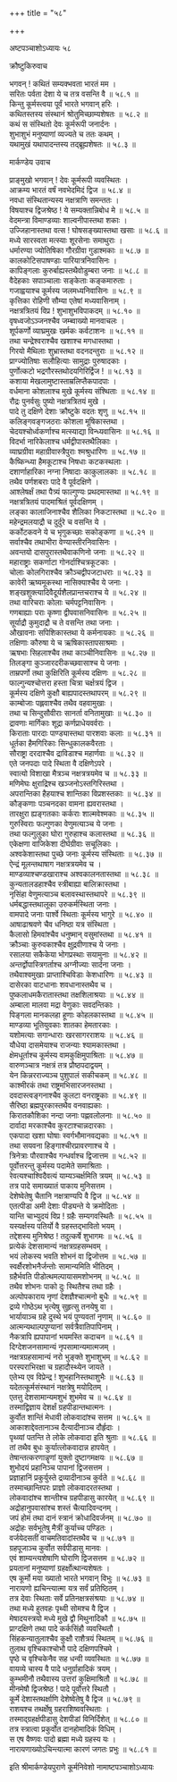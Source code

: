 +++
title = "५८"

+++

अष्टपञ्चाशोऽध्यायः ५८  

क्रौष्टुकिरुवाच  

भगवन् ! कथितं सम्यक्भवता भारतं मम  ।  
सरितः पर्वता देशा ये च तत्र वसन्ति वै  ॥ ५८.१ ॥  
किन्तु कूर्मस्त्वया पूर्वं भारते भगवान् हरिः  ।  
कथितस्तस्य संस्थानं श्रोतुमिच्छाम्यशेषतः  ॥ ५८.२ ॥  
कथं स संस्थितो देवः कूर्मरूपी जनार्दनः  ।  
शुभाशुभं मनुष्याणां व्यज्यते च ततः कथम्  ।  
यथामुखं यथापादन्तस्य तद्ब्रूह्यशेषतः  ॥ ५८.३ ॥  

मार्कण्डेय उवाच  

प्राङ्मुखो भगवान् ! देवः कूर्मरूपी व्यवस्थितः  ।  
आक्रम्य भारतं वर्षं नवभेदमिदं द्विज  ॥ ५८.४ ॥  
नवधा संस्थितान्यस्य नक्षत्राणि समन्ततः  ।  
विषयाश्च द्विजश्रेष्ठ ! ये सम्यक्तान्निबोध मे  ॥ ५८.५ ॥  
वेदमन्त्रा विमाण्डव्याः शाल्वनीपास्तथा शकाः  ।  
उज्जिहानास्तथा वत्स ! घोषसङ्ख्यास्तथा खसाः  ॥ ५८.६ ॥  
मध्ये सारस्वता मत्स्याः शूरसेनाः समाथुराः  ।  
धर्मारण्या ज्योतिषिका गौरग्रीवा गुडाश्मकाः  ॥ ५८.७ ॥  
कालकोटिसपाषण्डाः पारियात्रनिवासिनः  ।  
कापिङ्गलाः कुरुर्बाह्यस्तथैवोडुम्बरा जनाः  ॥ ५८.८ ॥  
वैदेहकाः सपाञ्चालाः सङ्केताः कङ्कमारुताः  ।  
गजाह्वयाश्च कूर्मस्य जलमध्यनिवासिनः  ॥ ५८.९ ॥  
कृत्तिका रोहिणी सौम्या एतेषां मध्यवासिनाम्  ।  
नक्षत्रत्रितयं विप्र ! शुभाशुभविपाकदम्  ॥ ५८.१० ॥  
वृषध्वजोऽञ्जनश्चैव जम्ब्वाख्यो मानवाचलः  ।  
शूर्पकर्णो व्याघ्रमुखः खर्मकः कर्वटाशनः  ॥ ५८.११ ॥  
तथा चन्द्रेश्वराश्चैव खशाश्च मगधास्तथा  ।  
गिरयो मैथिलाः शुभ्रास्तथा वदनदन्तुराः  ॥ ५८.१२ ॥  
प्राग्ज्योतिषाः सलौहित्याः सामुद्राः पुरुषादकाः  ।  
पुर्णोत्कटो भद्रगौरस्तथोदयगिरिर्द्विज !  ॥ ५८.१३ ॥  
कशाया मेखलामुष्टास्ताम्रलिप्तैकपादपाः  ।  
वर्धमाना कोशलाश्च मुखे कूर्मस्य संश्थिताः  ॥ ५८.१४ ॥  
रौद्रः पुनर्वसुः पुष्यो नक्षत्रत्रितयं मुखे  ।  
पादे तु दक्षिणे देशाः क्रौष्टुके वदतः शृणु  ॥ ५८.१५ ॥  
कलिङ्गवङ्गजठराः कोशला मूषिकास्तथा  ।  
चेदयश्चोर्ध्वकर्णाश्च मत्स्याद्या विन्ध्यवासिनः  ॥ ५८.१६ ॥  
विदर्भा नारिकेलाश्च धर्मद्वीपास्तथैलिकाः  ।  
व्याघ्रग्रीवा महाग्रीवास्त्रैपुराः श्मश्रुधारिणः  ॥ ५८.१७ ॥  
कैष्किन्ध्या हैमकूटाश्च निषधाः कटकस्थलाः  ।  
दशार्णाहारिका नग्ना निषादाः काकुलालकाः  ॥ ५८.१८ ॥  
तथैव पर्णशबराः पादे वै पूर्वदक्षिणे  ।  
आश्लेषर्क्षं तथा पैत्र्यं फाल्गुण्यः प्रथदमास्तथा  ॥ ५८.१९ ॥  
नक्षत्रत्रितयं पादमाश्रितं पूर्वदक्षिणम्  ।  
लङ्का कालाजिनाश्चैव शैलिका निकटास्तथा  ॥ ५८.२० ॥  
महेन्द्रमलयाद्रौ च दुर्दुरे च वसन्ति ये  ।  
कर्कोटकवने ये च भृगुकच्छाः सकोङ्कणा  ॥ ५८.२१ ॥  
सर्वाश्चैव तथाभीरा वेण्यास्तीरनिवासिनः  ।  
अवन्तयो दासपुरास्तथैवाकणिनो जनाः  ॥ ५८.२२ ॥  
महाराष्ट्राः सकर्णाटा गोनर्दाश्चित्रकूटकाः  ।  
चोलाः कोलगिराश्चैव क्रौञ्चद्वीपजटाधराः  ॥ ५८.२३ ॥  
कावेरी ऋष्यमूकस्था नासिक्याश्चैव ये जनाः  ।  
शङ्खशुक्त्यादिवैदूर्यशैलप्रान्तचराश्च ये  ॥ ५८.२४ ॥  
तथा वारिचराः कोलाः चर्मपट्टनिवासिनः  ।  
गणबाह्याः पराः कृष्णा द्वीपवासनिवासिनः  ॥ ५८.२५ ॥  
सूर्याद्रौ कुमुदाद्रौ च ते वसन्ति तथा जनाः  ।  
औखावनाः सपिशिकास्तथा ये कर्मनायकाः  ॥ ५८.२६ ॥  
तक्षिणाः कौरुषा ये च ऋषिकास्तापसाश्रमाः  ।  
ऋषभाः सिहलाश्चैव तथा काञ्चीनिवासिनः  ॥ ५८.२७ ॥  
तिलङ्गा कुञ्जारदरीकच्छवासाश्च ये जनाः  ।  
ताम्रपर्णो तथा कुक्षिरिति कूर्मस्य दक्षिणः  ॥ ५८.२८ ॥  
फाल्गुन्यश्चोत्तरा हस्ता चित्रा चर्क्षत्रयं द्विज  ।  
कूर्मस्य दक्षिणे कुक्षौ बाह्यपादस्तथापरम्  ॥ ५८.२९ ॥  
काम्बोजाः पह्लवाश्चैव तथैव वहवामुखाः  ।  
तथा च सिन्दुसौवीराः सानर्ता वनितामुखाः  ॥ ५८.३० ॥  
द्रावणाः मार्गिकाः शूद्रा कर्णप्राधेयवर्वराः  ।  
किराताः पारदाः पाण्ड्यास्तथा पारशवाः कलाः  ॥ ५८.३१ ॥  
धूर्तका हैमगिरिकाः सिन्धुकालकवैरताः  ।  
सौराष्ट्रा दरदाश्चैव द्राविडाश्च महार्णवाः  ॥ ५८.३२ ॥  
एते जनपदाः पादे स्थिता वै दक्षिणेऽपरे  ।  
स्वात्यो विशाखा मैत्रञ्च नक्षत्रत्रयमेव च  ॥ ५८.३३ ॥  
मणिमेघः क्षुराद्रिश्च खञ्जनोऽस्तगिरिस्तथा  ।  
अपरान्तिका हैहयाश्च शान्तिका विप्रशस्तकाः  ॥ ५८.३४ ॥  
कौङ्कणाः पञ्चनदका वामना ह्यवरास्तथा  ।  
तारक्षुरा ह्यङ्गतकाः कर्कराः शाल्मवेश्मकाः  ॥ ५८.३५ ॥  
गुरुस्विराः फल्गुणका वेणुमत्याञ्च ये जनाः  ।  
तथा फल्गुलुका घोरा गुरुहाश्च कलास्तथा  ॥ ५८.३६ ॥  
एकेक्षणा वाजिकेशा दीर्घग्रीवाः सचूलिकाः  ।  
अश्वकेशास्तथा पुच्छे जनाः कूर्मस्य संस्थिताः  ॥ ५८.३७ ॥  
ऐन्द्रं मूलन्तथाषाग नक्षत्रत्रयमेव च  ।  
माण्डव्याश्चण्डखाराश्च अश्वकालनतास्तथा  ॥ ५८.३८ ॥  
कुन्यतालडहाश्चैव स्त्रीबाह्या बालिक्रास्तथा  ।  
नृसिंहा वेणुमत्याञ्च बलावस्थास्तथापरे  ॥ ५८.३९ ॥  
धर्मबद्धास्तथालूका उरुकर्मस्थिता जनाः  ।  
वामपादे जनाः पार्श्वे स्थिताः कूर्मस्य भागुरे  ॥ ५८.४० ॥  
आषाढाश्रवणे चैव धनिष्ठा यत्र संस्थिता  ।  
कैलासो हिमवांश्चैव धनुष्मान् वसुमांस्तथा  ॥ ५८.४१ ॥  
क्रौञ्चाः कुरुवकाश्चैव क्षुद्रवीणाश्च ये जनाः  ।  
रसालया सकैकेया भोगप्रस्थाः सयामुनाः  ॥ ५८.४२ ॥  
अन्तर्द्वोपास्त्रिगर्ताश्च अग्नीज्याः सार्दना जनाः  ।  
तथैवाश्वमुखाः प्राप्ताश्चिविडाः केशधारिणः  ॥ ५८.४३ ॥  
दासेरका वाटधानाः शवधानास्तथैव च  ।  
पुष्कलाधमकैरातास्तथा तक्षशिलाश्रयाः  ॥ ५८.४४ ॥  
अम्बाला मालवा मद्रा वेणुकाः सवदन्तिकाः  ।  
पिङ्गला मानकलहा हूणाः कोहलकास्तथा  ॥ ५८.४५ ॥  
माण्डव्या भूतियुवकाः शातका हेमतारकाः  ।  
यशोमत्याः सगान्धाराः खरसागरराशयः  ॥ ५८.४६ ॥  
यौधेया दासमेयाश्च राजन्याः श्यामकास्तथा  ।  
क्षेमधूर्ताश्च कूर्मस्य वामकुक्षिमुपाश्रिताः  ॥ ५८.४७ ॥  
वारुणञ्चात्र नक्षत्रं तत्र प्रौष्ठपदाद्वयम्  ।  
येन किन्नरराज्यञ्च पुशुपालं सकीचकम्  ॥ ५८.४८ ॥  
काश्मीरकं तथा राष्ट्रमभिसारजनस्तथा  ।  
दवदास्त्वङ्गनाश्चैव कुलटा वनराष्ट्रकाः  ॥ ५८.४९ ॥  
सैरिष्ठा ब्रह्मपुरकास्तथैव वनवाह्यकाः  ।  
किरातकौशिका नन्दा जनाः पह्णवलोलनाः  ॥ ५८.५० ॥  
दार्वादा मरकाश्चैव कुरटाश्चान्नदारकाः  ।  
एकपादा खशा घोषाः स्वर्गभौमानवद्यकाः  ॥ ५८.५१ ॥  
तथा सयवना हिङ्गाश्चीरप्रावरणाश्च ये  ।  
त्रिनेत्राः पौरवाश्चैव गन्धर्वाश्च द्विजात्तम  ॥ ५८.५२ ॥  
पूर्वोत्तरन्तु कूर्मस्य पदामेते समाश्रिताः  ।  
रेवत्यश्चाश्विदैवत्यं याम्यञ्चर्क्षमिति त्रयम्  ॥ ५८.५३ ॥  
तत्र पादे समाख्यातं पाकाय मुनिसत्तम  ।  
देशेष्वेतेषु चैतानि नक्षत्राण्यपि वै द्विज  ॥ ५८.५४ ॥  
एतत्पीडा अमी देशाः पीड्यन्ते ये क्रमोदिताः  ।  
यान्ति चाभ्युदयं विप्र ! ग्रहैः सम्यगवस्थितैः  ॥ ५८.५५ ॥  
यस्यर्क्षस्य पतिर्यो वै ग्रहस्तद्भावितो भयम्  ।  
तद्देशस्य मुनिश्रेष्ठ ! तदुत्कर्षे शुभागमः  ॥ ५८.५६ ॥  
प्रत्येकं देशसामान्यं नक्षत्रग्रहसम्भवम्  ।  
भयं लोकस्य भवति शोभनं वा द्विजोत्तम  ॥ ५८.५७ ॥  
स्वर्क्षैरशोभनैर्जन्तोः सामान्यमिति भीतिदम्  ।  
ग्रहैर्भवति पीडोत्थमल्पायासमशोभनम्  ॥ ५८.५८ ॥  
तथैव शोभनः पाको दुः स्थितैश्च तथा ग्रहैः  ।  
अल्पोपकाराय नृणां देशज्ञैश्चात्मनो बुधैः  ॥ ५८.५९ ॥  
द्रव्ये गोष्ठेऽथ भृत्येषु सुहृत्सु तनयेषु वा  ।  
भार्यायाञ्च ग्रहे दुस्थे भयं पुण्यवतां नृणाम्  ॥ ५८.६० ॥  
आत्मन्यथाल्पपुण्यानां सर्वत्रैवातिपापिनाम्  ।  
नैकत्रापि ह्यपापानां भयमस्ति कदाचन  ॥ ५८.६१ ॥  
दिग्देशजनसामान्यं नृपसामान्यमात्मजम्  ।  
नक्षत्रग्रहसामान्यं नरो भुङ्क्ते शुभाशुभम्  ॥ ५८.६२ ॥  
परस्पराभिरक्षा च ग्रहादौस्थ्येन जायते  ।  
एतेभ्य एव विप्रेन्द्र ! शुभहानिस्तथाशुभैः  ॥ ५८.६३ ॥  
यदेतत्कूर्मसंस्थानं नक्षत्रेषु मयोदितम्  ।  
एतत्तु देशसामान्यमशुभं शुभमेव च  ॥ ५८.६४ ॥  
तस्माद्विज्ञाय देशर्क्षं ग्रहपीडान्तथात्मनः  ।  
कुर्वोत शान्तिं मेधावी लोकवादांश्च सत्तम  ॥ ५८.६५ ॥  
आकाशाद्देवतानाञ्च दैत्यादीनाञ्च दौर्हृदाः  ।  
पृथ्व्यां पतन्ति ते लोके लोकवादा इति श्रुताः  ॥ ५८.६६ ॥  
तां तथैव बुधः कुर्यात्लोकवादान्न हापयेत् ।  
तेषान्तत्करणान्नॄणां युक्तो दुष्टागमक्षयः  ॥ ५८.६७ ॥  
शुभोदयं प्रहानिञ्च पापानां द्विजसत्तम  ।  
प्रज्ञाहानिं प्रकुर्युस्ते द्रव्यादीनाञ्च कुर्वते  ॥ ५८.६८ ॥  
तस्माच्छान्तिपरः प्राज्ञो लोकवादरतस्तथा  ।  
लोकवादांश्च शान्तीश्च ग्रहपीडासु कारयेत् ॥ ५८.६९ ॥  
अद्रोहानुपवासांश्च शस्तं चैत्यादिवन्दनम्  ।  
जपं होमं तथा दानं स्त्रानं क्रोधादिवर्जनम्  ॥ ५८.७० ॥  
अद्रोहः सर्वभूतेषु मैत्रीं कुर्याच्च पण्डितः  ।  
वर्जयेदसतीं वाचमतिवादांस्तथैव च  ॥ ५८.७१ ॥  
ग्रहपूजाञ्च कुर्वोत सर्वपीडासु मानवः  ।  
एवं शाम्यन्त्यशेषाणि घोराणि द्विजसत्तम  ॥ ५८.७२ ॥  
प्रयतानां मनुष्याणां ग्रहर्क्षोत्थान्यशेषतः  ।  
एष कूर्मो मया ख्यातो भारते भगवान् विभुः  ॥ ५८.७३ ॥  
नारायणो ह्यचिन्त्यात्मा यत्र सर्वं प्रतिष्ठितम्  ।  
तत्र देवाः स्थिताः सर्वे प्रतिनक्षत्रसंश्रयाः  ॥ ५८.७४ ॥  
तथा मध्ये हुतवहः पृथ्वी सोमश्च वै द्विज  ।  
मेषादयस्त्रयो मध्ये मुखे द्वौ मिथुनादिकौ  ॥ ५८.७५ ॥  
प्राग्दक्षिणे तथा पादे कर्कसिंहौ व्यवस्थितौ  ।  
सिंहकन्यातुलाश्चैव कुक्षौ राशैत्रयं स्थितम्  ॥ ५८.७६ ॥  
तुलाथ वृश्चिकाश्चोभौ पादे दक्षिणपश्चिमे  ।  
पृष्ठे च वृश्चिकेनैव सह धन्वी व्यवस्थितः  ॥ ५८.७७ ॥  
वायव्ये चास्य वै पादे धनुर्ग्राहादिकं त्रयम्  ।  
कुम्भमीनौ तथैवास्य उत्तरां कुक्षिमाश्रितौ  ॥ ५८.७८ ॥  
मीनमेषौ द्विजश्रेष्ठ ! पादे पूर्वोत्तरे स्थितौ  ।  
कूर्मे देशास्तथर्क्षाणि देशेष्वेतेषु वै द्विज  ॥ ५८.७९ ॥  
राशयश्च तथर्क्षेषु ग्रहराशिष्ववस्थिताः  ।  
तस्माद्ग्रहर्क्षपीडासु देशपीडां विनिर्दिशेत् ॥ ५८.८० ॥  
तत्र स्त्रात्वा प्रकुर्वोत दानहोमादिकं विधिम्  ।  
स एष वैष्णवः पादो ब्रह्मा मध्ये ग्रहस्य यः  ।  
नारायणाख्योऽचिन्त्यात्मा कारणं जगतः प्रभुः  ॥ ५८.८१ ॥  

इति श्रीमार्कण्डेयपुराणे कूर्मनिवेशो नामाष्टपञ्चाशोऽध्यायः  

